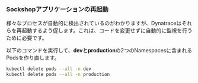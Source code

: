 <!-- Code for restarting sockshop application -->

### Sockshopアプリケーションの再起動

様々なプロセスが自動的に検出されているのがわかりますが、Dynatraceはそれらを再起動するよう促します。これは、コードを変更せずに自動的に監視を行うために必要です。

以下のコマンドを実行して、**devとproduction**の2つのNamespacesに含まれるPodsを作り直します。

```bash
kubectl delete pods --all -n dev
kubectl delete pods --all -n production
```
